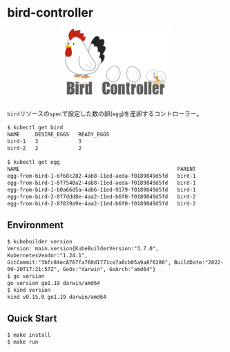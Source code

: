 # bird-controller

<p align="center">
    <img alt="logo" src="img/logo.png" width="50%" style="display: block; margin: auto;">
</>

<br>

`bird`リソースの`spec`で設定した数の卵(`egg`)を産卵するコントローラー。     

```
$ kubectl get bird
NAME     DESIRE_EGGS   READY_EGGS
bird-1   3             3
bird-2   2             2

$ kubectl get egg
NAME                                                   PARENT
egg-from-bird-1-6f68c282-4ab8-11ed-aeda-f0189849d5fd   bird-1
egg-from-bird-1-6f7540a2-4ab8-11ed-aeda-f0189849d5fd   bird-1
egg-from-bird-1-b0a66d5a-4ab6-11ed-9179-f0189849d5fd   bird-1
egg-from-bird-2-8f7ddd8e-4aa2-11ed-b6f0-f0189849d5fd   bird-2
egg-from-bird-2-8f839a9e-4aa2-11ed-b6f0-f0189849d5fd   bird-2
```

## Environment

```
$ kubebuilder version
Version: main.version{KubeBuilderVersion:"3.7.0", KubernetesVendor:"1.24.1", GitCommit:"3bfc84ec8767fa760d1771ce7a0cb05a9a8f6286", BuildDate:"2022-09-20T17:21:57Z", GoOs:"darwin", GoArch:"amd64"}
$ go version
go version go1.19 darwin/amd64
$ kind version
kind v0.15.0 go1.19 darwin/amd64
```

## Quick Start

```
$ make install
$ make run
```